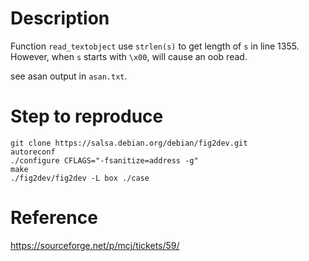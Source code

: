 # Description

Function ``read_textobject`` use ``strlen(s)`` to get length of ``s`` in line 1355. However, when ``s`` starts with ``\x00``, will cause an oob read.

see asan output in ``asan.txt``.

# Step to reproduce

```
git clone https://salsa.debian.org/debian/fig2dev.git
autoreconf
./configure CFLAGS="-fsanitize=address -g"
make
./fig2dev/fig2dev -L box ./case
```

# Reference

https://sourceforge.net/p/mcj/tickets/59/
